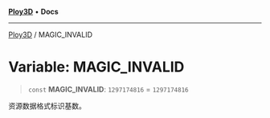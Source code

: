 [**Ploy3D**](../README.md) • **Docs**

***

[Ploy3D](../README.md) / MAGIC\_INVALID

# Variable: MAGIC\_INVALID

> `const` **MAGIC\_INVALID**: `1297174816` = `1297174816`

资源数据格式标识基数。
